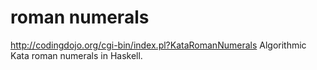 # roman numerals
http://codingdojo.org/cgi-bin/index.pl?KataRomanNumerals Algorithmic Kata roman numerals in Haskell.
